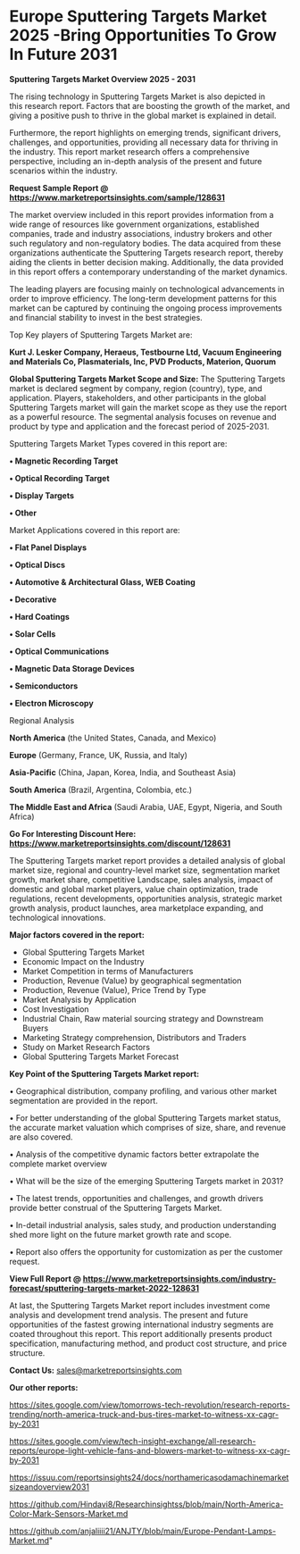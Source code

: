  # Europe Sputtering Targets Market 2025 -Bring Opportunities To Grow In Future 2031

<Strong> Sputtering Targets Market Overview 2025 - 2031</strong>

The rising technology in Sputtering Targets Market is also depicted in this research report. Factors that are boosting the growth of the market, and giving a positive push to thrive in the global market is explained in detail.

Furthermore, the report highlights on emerging trends, significant drivers, challenges, and opportunities, providing all necessary data for thriving in the industry. This report market research offers a comprehensive perspective, including an in-depth analysis of the present and future scenarios within the industry.

<strong>Request Sample Report @ <a href=https://www.marketreportsinsights.com/sample/128631>https://www.marketreportsinsights.com/sample/128631</a></strong>

The market overview included in this report provides information from a wide range of resources like government organizations, established companies, trade and industry associations, industry brokers and other such regulatory and non-regulatory bodies. The data acquired from these organizations authenticate the Sputtering Targets research report, thereby aiding the clients in better decision making. Additionally, the data provided in this report offers a contemporary understanding of the market dynamics.

The leading players are focusing mainly on technological advancements in order to improve efficiency. The long-term development patterns for this market can be captured by continuing the ongoing process improvements and financial stability to invest in the best strategies.

Top Key players of Sputtering Targets Market are:

<strong>Kurt J. Lesker Company, Heraeus, Testbourne Ltd, Vacuum Engineering and Materials Co, Plasmaterials, Inc, PVD Products, Materion, Quorum</strong>

<strong><b>Global Sputtering Targets Market Scope and Size:</b></strong>
The Sputtering Targets market is declared segment by company, region (country), type, and application. Players, stakeholders, and other participants in the global Sputtering Targets market will gain the market scope as they use the report as a powerful resource. The segmental analysis focuses on revenue and product by type and application and the forecast period of 2025-2031.

Sputtering Targets Market Types covered in this report are:

<strong>• Magnetic Recording Target

• Optical Recording Target

• Display Targets

• Other</strong>

Market Applications covered in this report are:

<strong>• Flat Panel Displays

• Optical Discs

• Automotive & Architectural Glass, WEB Coating

• Decorative

• Hard Coatings

• Solar Cells

• Optical Communications

• Magnetic Data Storage Devices

• Semiconductors

• Electron Microscopy</strong> 

Regional Analysis

<strong>North America</strong> (the United States, Canada, and Mexico)

<strong>Europe</strong> (Germany, France, UK, Russia, and Italy)

<strong>Asia-Pacific</strong> (China, Japan, Korea, India, and Southeast Asia)

<strong>South America</strong> (Brazil, Argentina, Colombia, etc.)

<strong>The Middle East and Africa</strong> (Saudi Arabia, UAE, Egypt, Nigeria, and South Africa)

<strong>Go For Interesting Discount Here: <a href=https://www.marketreportsinsights.com/discount/128631>https://www.marketreportsinsights.com/discount/128631</a></strong>

The Sputtering Targets market report provides a detailed analysis of global market size, regional and country-level market size, segmentation market growth, market share, competitive Landscape, sales analysis, impact of domestic and global market players, value chain optimization, trade regulations, recent developments, opportunities analysis, strategic market growth analysis, product launches, area marketplace expanding, and technological innovations.

<strong><b>Major factors covered in the report:</b></strong>
<ul>
  <li>Global Sputtering Targets Market </li>
  <li>Economic Impact on the Industry</li>
  <li>Market Competition in terms of Manufacturers</li>
  <li>Production, Revenue (Value) by geographical segmentation</li>
  <li>Production, Revenue (Value), Price Trend by Type</li>
  <li>Market Analysis by Application</li>
  <li>Cost Investigation</li>
  <li>Industrial Chain, Raw material sourcing strategy and Downstream Buyers</li>
  <li>Marketing Strategy comprehension, Distributors and Traders</li>
  <li>Study on Market Research Factors</li>
  <li>Global Sputtering Targets Market Forecast</li>
</ul>

<strong><b>Key Point of the Sputtering Targets Market report:</b></strong>

• Geographical distribution, company profiling, and various other market segmentation are provided in the report.

• For better understanding of the global Sputtering Targets market status, the accurate market valuation which comprises of size, share, and revenue are also covered.

• Analysis of the competitive dynamic factors better extrapolate the complete market overview

• What will be the size of the emerging Sputtering Targets market in 2031?

• The latest trends, opportunities and challenges, and growth drivers provide better construal of the Sputtering Targets Market.

• In-detail industrial analysis, sales study, and production understanding shed more light on the future market growth rate and scope.

• Report also offers the opportunity for customization as per the customer request.

<strong><b>View Full Report @ <a href=https://www.marketreportsinsights.com/industry-forecast/sputtering-targets-market-2022-128631>https://www.marketreportsinsights.com/industry-forecast/sputtering-targets-market-2022-128631</a></b></strong>


At last, the Sputtering Targets Market report includes investment come analysis and development trend analysis. The present and future opportunities of the fastest growing international industry segments are coated throughout this report. This report additionally presents product specification, manufacturing method, and product cost structure, and price structure.

<strong>Contact Us:</strong>
sales@marketreportsinsights.com

<strong>Our other reports:</strong>

<a href=https://sites.google.com/view/tomorrows-tech-revolution/research-reports-trending/north-america-truck-and-bus-tires-market-to-witness-xx-cagr-by-2031>https://sites.google.com/view/tomorrows-tech-revolution/research-reports-trending/north-america-truck-and-bus-tires-market-to-witness-xx-cagr-by-2031</a>

<a href=https://sites.google.com/view/tech-insight-exchange/all-research-reports/europe-light-vehicle-fans-and-blowers-market-to-witness-xx-cagr-by-2031>https://sites.google.com/view/tech-insight-exchange/all-research-reports/europe-light-vehicle-fans-and-blowers-market-to-witness-xx-cagr-by-2031</a>

<a href=https://issuu.com/reportsinsights24/docs/northamericasodamachinemarketsizeandoverview2031>https://issuu.com/reportsinsights24/docs/northamericasodamachinemarketsizeandoverview2031</a>

<a href=https://github.com/Hindavi8/Researchinsightss/blob/main/North-America-Color-Mark-Sensors-Market.md>https://github.com/Hindavi8/Researchinsightss/blob/main/North-America-Color-Mark-Sensors-Market.md</a>

<a href=https://github.com/anjaliiii21/ANJTY/blob/main/Europe-Pendant-Lamps-Market.md>https://github.com/anjaliiii21/ANJTY/blob/main/Europe-Pendant-Lamps-Market.md</a>"
